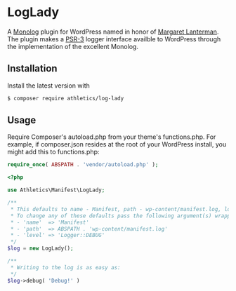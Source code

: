 LogLady
=======

A [Monolog](https://github.com/Seldaek/monolog) plugin for WordPress named in honor of [Margaret Lanterman](https://en.wikipedia.org/wiki/Log_Lady). The plugin makes a [PSR-3](https://github.com/php-fig/fig-standards/blob/master/accepted/PSR-3-logger-interface.md) logger interface availble to WordPress through the implementation of the excellent Monolog.

Installation
------------

Install the latest version with

```bash
$ composer require athletics/log-lady
```

Usage
-----

Require Composer's autoload.php from your theme's functions.php. For example, if composer.json resides at the root of your WordPress install, you might add this to functions.php:

```php
require_once( ABSPATH . 'vendor/autoload.php' );
```

```php
<?php

use Athletics\Manifest\LogLady;

/**
 * This defaults to name - Manifest, path - wp-content/manifest.log, log level - Debug
 * To change any of these defaults pass the following argument(s) wrapped in an array:
 * - 'name'  => 'Manifest'
 * - 'path'  => ABSPATH . 'wp-content/manifest.log'
 * - 'level' => 'Logger::DEBUG'
 */
$log = new LogLady();

/**
 * Writing to the log is as easy as:
 */
$log->debug( 'Debug!' )
```